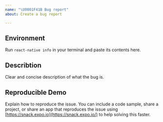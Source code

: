 ```yaml
---
name: "\U0001F41B Bug report"
about: Create a bug report

---
```


## Environment
Run `react-native info` in your terminal and paste its contents here.

## Describtion
Clear and concise description of what the bug is.

## Reproducible Demo
Explain how to reproduce the issue. You can include a code sample, share a project, or share an app that reproduces the issue using [https://snack.expo.io](https://snack.expo.io/) to help solving this faster.
